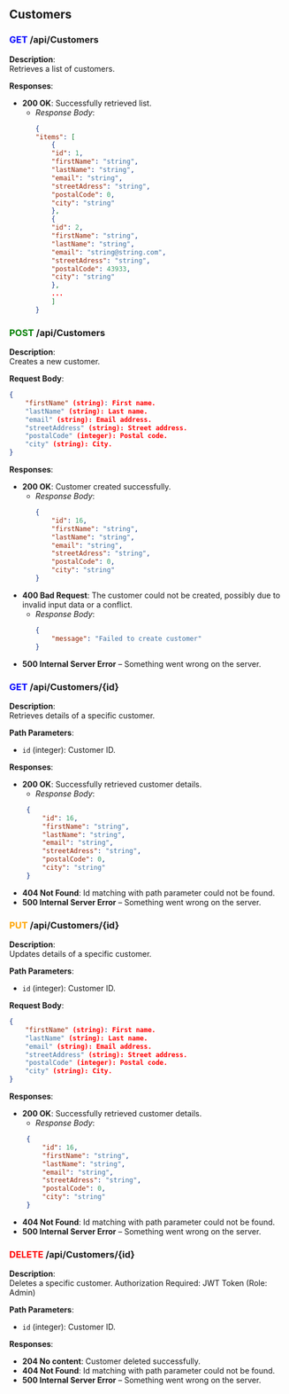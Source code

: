 ## Customers

### <span style="color:blue">GET</span> /api/Customers

**Description**:  
Retrieves a list of customers.

**Responses**:

- **200 OK**: Successfully retrieved list.
  - *Response Body*:
    ```json
    {
    "items": [
        {
        "id": 1,
        "firstName": "string",
        "lastName": "string",
        "email": "string",
        "streetAdress": "string",
        "postalCode": 0,
        "city": "string"
        },
        {
        "id": 2,
        "firstName": "string",
        "lastName": "string",
        "email": "string@string.com",
        "streetAdress": "string",
        "postalCode": 43933,
        "city": "string"
        },
        ...
        ]
    }
    ```

### <span style="color:green">POST</span> /api/Customers

**Description**:  
Creates a new customer.

**Request Body**:
```json
{
    "firstName" (string): First name.
    "lastName" (string): Last name.
    "email" (string): Email address.
    "streetAddress" (string): Street address.
    "postalCode" (integer): Postal code.
    "city" (string): City.
}
````
**Responses**:

- **200 OK**: Customer created successfully.
  - *Response Body*:
    ```json
    {
        "id": 16,
        "firstName": "string",
        "lastName": "string",
        "email": "string",
        "streetAdress": "string",
        "postalCode": 0,
        "city": "string"
    }   
    ```
- **400 Bad Request**:
The customer could not be created, possibly due to invalid input data or a conflict.
   - *Response Body*:
        ```Json
        {
            "message": "Failed to create customer"
        }
        ````
- **500 Internal Server Error** – Something went wrong on the server.
### <span style="color:blue">GET</span> /api/Customers/{id}

**Description**:  
Retrieves details of a specific customer.

**Path Parameters**:

- `id` (integer): Customer ID.

**Responses**:

- **200 OK**: Successfully retrieved customer details.
  - *Response Body*:
   ```json
    {
        "id": 16,
        "firstName": "string",
        "lastName": "string",
        "email": "string",
        "streetAdress": "string",
        "postalCode": 0,
        "city": "string"
    }   
    ```
- **404 Not Found**: Id matching with path parameter could not be found.
- **500 Internal Server Error** – Something went wrong on the server.

### <span style="color:orange">PUT</span> /api/Customers/{id}

**Description**:  
Updates details of a specific customer.

**Path Parameters**:

- `id` (integer): Customer ID.

**Request Body**:
```json
{
    "firstName" (string): First name.
    "lastName" (string): Last name.
    "email" (string): Email address.
    "streetAddress" (string): Street address.
    "postalCode" (integer): Postal code.
    "city" (string): City.
}
````
**Responses**:

- **200 OK**: Successfully retrieved customer details.
  - *Response Body*:
   ```json
    {
        "id": 16,
        "firstName": "string",
        "lastName": "string",
        "email": "string",
        "streetAdress": "string",
        "postalCode": 0,
        "city": "string"
    }   
    ```
- **404 Not Found**: Id matching with path parameter could not be found.
- **500 Internal Server Error** – Something went wrong on the server.

### <span style="color:red">DELETE</span> /api/Customers/{id}

**Description**:  
Deletes a specific customer.
Authorization Required: JWT Token (Role: Admin)

**Path Parameters**:

- `id` (integer): Customer ID.

**Responses**:

- **204 No content**: Customer deleted successfully.
- **404 Not Found**: Id matching with path parameter could not be found.
- **500 Internal Server Error** – Something went wrong on the server.